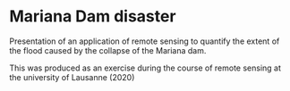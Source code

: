 # Mariana Dam disaster
Presentation of an application of remote sensing to quantify the extent of the flood caused by the collapse of the Mariana dam.

This was produced as an exercise during the course of remote sensing at the university of Lausanne (2020)
